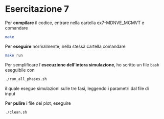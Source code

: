 # Esercitazione 7

Per **compilare** il codice, entrare nella cartella ex7-MDNVE_MCMVT e comandare
```bash
make
```
Per **eseguire** normalmente, nella stessa cartella comandare
```bash
make run
```

Per semplificare l'**esecuzione dell'intera simulazione**, ho scritto un file `bash` eseguibile con
```bash
./run_all_phases.sh
```
il quale esegue simulazioni sulle tre fasi, leggendo i parametri dal file di input

Per **pulire** i file dei plot, eseguire
```bash
./clean.sh
```
